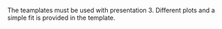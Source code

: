 
The teamplates must be used with presentation 3.
Different plots and a simple fit is provided in the template.
